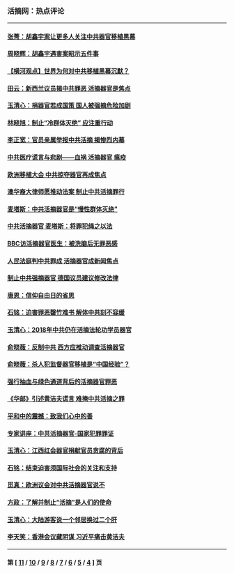 ### 活摘网：热点评论
---
#### [张菁：胡鑫宇案让更多人关注中共器官移植黑幕](../../pages/nf5879/n13929073.md?02190430) 
#### [周晓辉：胡鑫宇遇害案昭示五件事](../../pages/nf5879/n13921870.md?02190430) 
#### [【横河观点】世界为何对中共移植黑幕沉默？](../../pages/nf5879/n13244249.md?02190430) 
#### [田云：新西兰议员揭中共罪恶 活摘器官是焦点](../../pages/nf5879/n13070629.md?02190430) 
#### [玉清心：捐器官若成国策 国人被强摘危险加剧](../../pages/nf5879/n12802713.md?02190430) 
#### [林晓旭：制止“冷群体灭绝” 应注重行动](../../pages/nf5879/n12779736.md?02190430) 
#### [李正宽：官员亲属举报中共活摘 揭惨烈内幕](../../pages/nf5879/n12684490.md?02190430) 
#### [中共医疗谎言与悲剧——血祸 活摘器官 瘟疫](../../pages/nf5879/n12372103.md?02190430) 
#### [欧洲移植大会 中共掠夺器官再成焦点](../../pages/nf5879/n11538883.md?02190430) 
#### [澳华裔大律师愿推动法案 制止中共活摘罪行](../../pages/nf5879/n11377039.md?02190430) 
#### [麦塔斯：中共活摘器官是“慢性群体灭绝”](../../pages/nf5879/n11350529.md?02190430) 
#### [中共活摘器官 麦塔斯：将罪犯绳之以法](../../pages/nf5879/n11347973.md?02190430) 
#### [BBC访活摘器官医生：被洗脑后无罪恶感](../../pages/nf5879/n11335935.md?02190430) 
#### [人民法庭判中共罪成 活摘器官成新闻焦点](../../pages/nf5879/n11331578.md?02190430) 
#### [制止中共强摘器官 德国议员建议修改法律](../../pages/nf5879/n11249451.md?02190430) 
#### [唐恩：信仰自由日的省思](../../pages/nf5879/n11003525.md?02190430) 
#### [石铭：迫害罪恶罄竹难书  解体中共刻不容缓](../../pages/nf5879/n10942855.md?02190430) 
#### [玉清心：2018年中共仍在活摘法轮功学员器官](../../pages/nf5879/n10914646.md?02190430) 
#### [俞晓薇：反制中共 西方应推动调查活摘器官](../../pages/nf5879/n10794671.md?02190430) 
#### [俞晓薇：杀人犯监督器官移植是“中国经验”？](../../pages/nf5879/n10466427.md?02190430) 
#### [强行抽血与绿色通道背后的活摘器官罪恶](../../pages/nf5879/n10004708.md?02190430) 
#### [《华邮》引述黄洁夫谎言 难掩中共活摘之罪](../../pages/nf5879/n9642309.md?02190430) 
#### [平和中的震撼：致我们心中的善](../../pages/nf5879/n9021123.md?02190430) 
#### [专家讲座：中共活摘器官-国家犯罪罪证](../../pages/nf5879/n8828153.md?02190430) 
#### [玉清心：江西红会器官捐献官员贪腐的背后](../../pages/nf5879/n8522122.md?02190430) 
#### [石铭：结束迫害须国际社会的关注和支持](../../pages/nf5879/n8443497.md?02190430) 
#### [觅真：欧洲议会对中共活摘器官说不](../../pages/nf5879/n8337486.md?02190430) 
#### [方政：了解并制止“活摘”是人们的使命](../../pages/nf5879/n8329214.md?02190430) 
#### [玉清心：大陆游客说一个邻居换过二个肝](../../pages/nf5879/n8291404.md?02190430) 
#### [李天笑：香港会议藏阴谋 习近平痛击黄洁夫](../../pages/nf5879/n8241459.md?02190430) 

---
#### 第 [ [11](./11.md?02190430) / [10](./10.md?02190430) / [9](./9.md?02190430) / [8](./8.md?02190430) / [7](./7.md?02190430) / [6](./6.md?02190430) / [5](./5.md?02190430) / [4](./4.md?02190430) ] 页
